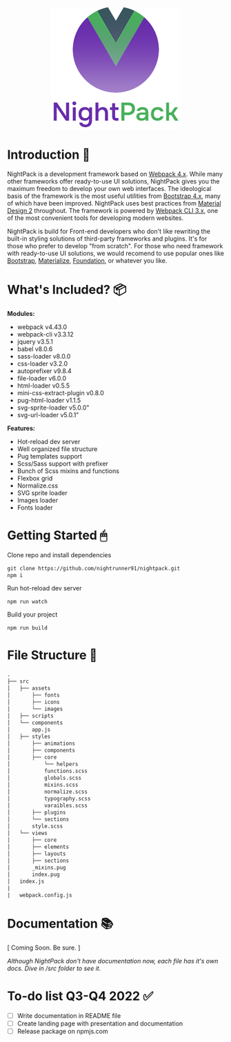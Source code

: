 <p></p>
<p align="center">
  <img src="src/assets/images/presentation.png" alt="Presentation" width="300" height="284">
</p>

# Introduction 👋

NightPack is a development framework based on [Webpack 4.x](https://webpack.js.org/). While many other frameworks offer ready-to-use UI solutions, NightPack gives you the maximum freedom to develop your own web interfaces. The ideological basis of the framework is the most useful utilities from [Bootstrap 4.x](https://getbootstrap.com/docs/4.6/getting-started/introduction/), many of which have been improved. NightPack uses best practices from [Material Design 2](https://material.io/) throughout. The framework is powered by [Webpack CLI 3.x](https://webpack.js.org/api/cli/), one of the most convenient tools for developing modern websites.

NightPack is build for Front-end developers who don't like rewriting the built-in styling solutions of third-party frameworks and plugins. It's for those who prefer to develop "from scratch". For those who need framework with ready-to-use UI solutions, we would recomend to use popular ones like [Bootstrap](https://bootstrap.org/), [Materialize](https://materializecss.com/), [Foundation](https://get.foundation/), or whatever you like.

# What's Included? 📦

**Modules:**
* webpack v4.43.0
* webpack-cli v3.3.12
* jquery v3.5.1
* babel v8.0.6
* sass-loader v8.0.0
* css-loader v3.2.0
* autoprefixer v9.8.4
* file-loader v6.0.0
* html-loader v0.5.5
* mini-css-extract-plugin v0.8.0
* pug-html-loader v1.1.5
* svg-sprite-loader v5.0.0"
* svg-url-loader v5.0.1"

**Features:**
* Hot-reload dev server
* Well organized file structure
* Pug templates support
* Scss/Sass support with prefixer
* Bunch of Scss mixins and functions
* Flexbox grid
* Normalize.css
* SVG sprite loader
* Images loader
* Fonts loader

# Getting Started 🖱

Clone repo and install dependencies
```
git clone https://github.com/nightrunner91/nightpack.git
npm i
```
Run hot-reload dev server
```
npm run watch
```
Build your project
```
npm run build
```

# File Structure 📂

```
.
├── src
│   ├── assets
│       ├── fonts
│       ├── icons
│       └── images
│   ├── scripts
│   └── components
│       app.js
│   ├── styles
│       ├── animations
│       ├── components
│       ├── core
│           └── helpers
│           functions.scss
│           globals.scss
│           mixins.scss
│           normalize.scss
│           typography.scss
│           varaibles.scss
│       ├── plugins
│       └── sections
│       style.scss
│   └── views
│       ├── core
│       ├── elements
│       ├── layouts
│       ├── sections
│       _mixins.pug
│       index.pug
│   index.js
|
|   webpack.config.js
```

# Documentation 📚

[ Coming Soon. Be sure. ]

_Although NightPack don't have documentation now, each file has it's own docs. Dive in /src folder to see it._

# To-do list Q3-Q4 2022 ✅

- [ ] Write documentation in README file
- [ ] Create landing page with presentation and documentation
- [ ] Release package on npmjs.com
